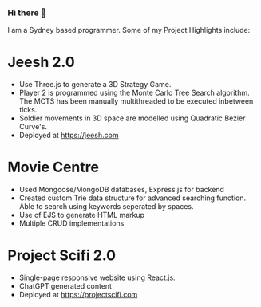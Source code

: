 ### Hi there 👋

I am a Sydney based programmer. Some of my Project Highlights include:

# Jeesh 2.0
- Use Three.js to generate a 3D Strategy Game.
- Player 2 is programmed using the Monte Carlo Tree Search algorithm. The MCTS has been manually multithreaded to be executed inbetween ticks.
- Soldier movements in 3D space are modelled using Quadratic Bezier Curve's.
- Deployed at https://jeesh.com

# Movie Centre
- Used Mongoose/MongoDB databases, Express.js for backend
- Created custom Trie data structure for advanced searching function. Able to search using keywords seperated by spaces.
- Use of EJS to generate HTML markup
- Multiple CRUD implementations

# Project Scifi 2.0
- Single-page responsive website using React.js.
- ChatGPT generated content
- Deployed at https://projectscifi.com
